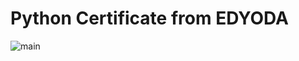 # Python Certificate from EDYODA
<img alt="main" src="https://github.com/Vijay-konakeri/Vijay-konakeri/blob/main/Vijay_Konakeri_achivement_Python_Certification.jpg">
